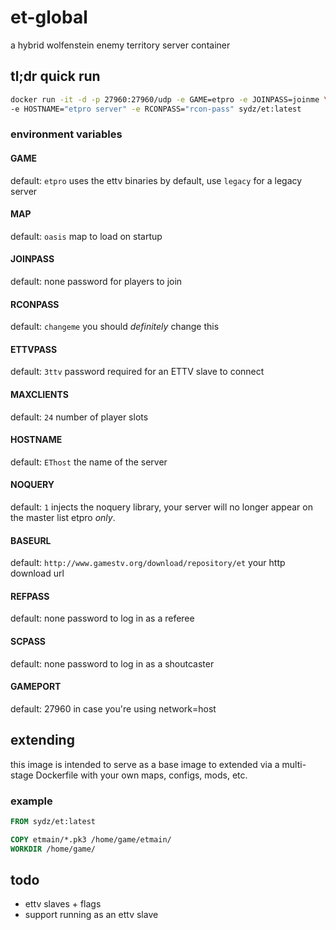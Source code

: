 # et-global

a hybrid wolfenstein enemy territory server container

## tl;dr quick run

```sh
docker run -it -d -p 27960:27960/udp -e GAME=etpro -e JOINPASS=joinme \
-e HOSTNAME="etpro server" -e RCONPASS="rcon-pass" sydz/et:latest
```

### environment variables

#### GAME

default: `etpro`
uses the ettv binaries by default, use `legacy` for a legacy server

#### MAP

default: `oasis`
map to load on startup

#### JOINPASS

default: none
password for players to join

#### RCONPASS

default: `changeme`
you should _definitely_ change this

#### ETTVPASS

default: `3ttv`
password required for an ETTV slave to connect

#### MAXCLIENTS

default: `24`
number of player slots

#### HOSTNAME

default: `EThost`
the name of the server

#### NOQUERY

default: `1`
injects the noquery library, your server will no longer appear on the master list
etpro _only_.

#### BASEURL

default: `http://www.gamestv.org/download/repository/et`
your http download url

#### REFPASS

default: none
password to log in as a referee

#### SCPASS

default: none
password to log in as a shoutcaster

#### GAMEPORT

default: 27960
in case you're using network=host

## extending

this image is intended to serve as a base image to extended via a multi-stage
Dockerfile with your own maps, configs, mods, etc.

### example

```dockerfile
FROM sydz/et:latest

COPY etmain/*.pk3 /home/game/etmain/
WORKDIR /home/game/
```

## todo

- ettv slaves + flags
- support running as an ettv slave
